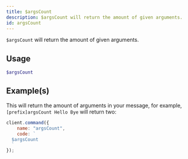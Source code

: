 ```yaml
---
title: $argsCount
description: $argsCount will return the amount of given arguments.
id: argsCount
---
```


`$argsCount` will return the amount of given arguments.

## Usage

```php
$argsCount
```

## Example(s)

This will return the amount of arguments in your message, for example, `[prefix]argsCount Hello Bye` will return two:

```javascript
client.command({
    name: "argsCount",
    code: `
  $argsCount
  `
});
```
